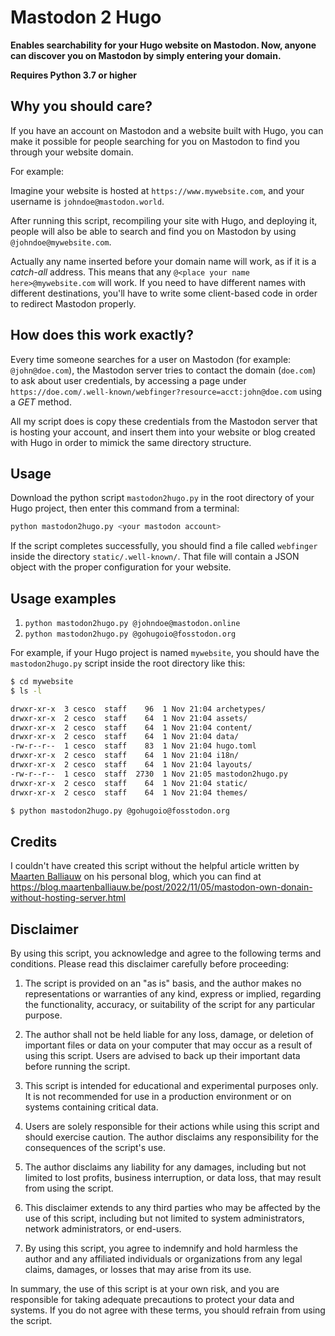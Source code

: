 # Mastodon 2 Hugo

**Enables searchability for your Hugo website on Mastodon. Now, anyone can discover you on Mastodon by simply entering your domain.**

**Requires Python 3.7 or higher**

Why you should care?
--------------------
If you have an account on Mastodon and a website built with Hugo, you can make it possible for people searching for you on Mastodon to find you through your website domain.

For example:

Imagine your website is hosted at `https://www.mywebsite.com`, and your username is `johndoe@mastodon.world`.

After running this script, recompiling your site with Hugo, and deploying it, people will also be able to search and find you on Mastodon by using `@johndoe@mywebsite.com`.

Actually any name inserted before your domain name will work, as if it is a *catch-all* address. This means that any `@<place your name here>@mywebsite.com` will work. If you need to have different names with different destinations, you'll have to write some client-based code in order to redirect Mastodon properly.

How does this work exactly?
---------------------------
Every time someone searches for a user on Mastodon (for example: `@john@doe.com`), the Mastodon server tries to contact the domain (`doe.com`) to ask about user credentials, by accessing a page under `https://doe.com/.well-known/webfinger?resource=acct:john@doe.com` using a *GET* method.
  
All my script does is copy these credentials from the Mastodon server that is hosting your account, and insert them into your website or blog created with Hugo in order to mimick the same directory structure.

Usage
-----
Download the python script `mastodon2hugo.py` in the root directory
of your Hugo project, then enter this command from a terminal:

```sh
python mastodon2hugo.py <your mastodon account>
```

If the script completes successfully, you should find a file 
called `webfinger` inside the directory `static/.well-known/`. 
That file will contain a JSON object with the proper configuration 
for your website.

Usage examples
--------------
1. `python mastodon2hugo.py @johndoe@mastodon.online`
2. `python mastodon2hugo.py @gohugoio@fosstodon.org`

For example, if your Hugo project is named `mywebsite`, you should have 
the `mastodon2hugo.py` script inside the root directory like this:

```sh
$ cd mywebsite
$ ls -l

drwxr-xr-x  3 cesco  staff    96  1 Nov 21:04 archetypes/
drwxr-xr-x  2 cesco  staff    64  1 Nov 21:04 assets/
drwxr-xr-x  2 cesco  staff    64  1 Nov 21:04 content/
drwxr-xr-x  2 cesco  staff    64  1 Nov 21:04 data/
-rw-r--r--  1 cesco  staff    83  1 Nov 21:04 hugo.toml
drwxr-xr-x  2 cesco  staff    64  1 Nov 21:04 i18n/
drwxr-xr-x  2 cesco  staff    64  1 Nov 21:04 layouts/
-rw-r--r--  1 cesco  staff  2730  1 Nov 21:05 mastodon2hugo.py
drwxr-xr-x  2 cesco  staff    64  1 Nov 21:04 static/
drwxr-xr-x  2 cesco  staff    64  1 Nov 21:04 themes/

$ python mastodon2hugo.py @gohugoio@fosstodon.org 
```

Credits
-------
I couldn't have created this script without the helpful article written by [Maarten Balliauw](https://blog.maartenballiauw.be) on his personal blog, which you can find at <https://blog.maartenballiauw.be/post/2022/11/05/mastodon-own-donain-without-hosting-server.html>

Disclaimer
----------
By using this script, you acknowledge and agree to the following terms and conditions. Please read this disclaimer carefully before proceeding:

1. The script is provided on an "as is" basis, and the author makes no representations or warranties of any kind, express or implied, regarding the functionality, accuracy, or suitability of the script for any particular purpose.

2. The author shall not be held liable for any loss, damage, or deletion of important files or data on your computer that may occur as a result of using this script. Users are advised to back up their important data before running the script.

3. This script is intended for educational and experimental purposes only. It is not recommended for use in a production environment or on systems containing critical data.

4. Users are solely responsible for their actions while using this script and should exercise caution. The author disclaims any responsibility for the consequences of the script's use.

5. The author disclaims any liability for any damages, including but not limited to lost profits, business interruption, or data loss, that may result from using the script.

6. This disclaimer extends to any third parties who may be affected by the use of this script, including but not limited to system administrators, network administrators, or end-users.

7. By using this script, you agree to indemnify and hold harmless the author and any affiliated individuals or organizations from any legal claims, damages, or losses that may arise from its use.

In summary, the use of this script is at your own risk, and you are responsible for taking adequate precautions to protect your data and systems. If you do not agree with these terms, you should refrain from using the script.
